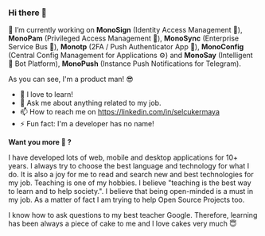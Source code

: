 ### Hi there 👋

🔭 I’m currently working on **MonoSign** (Identity Access Management 🔐), **MonoPam** (Privileged Access Management 👮‍), **MonoSync** (Enterprise Service Bus 📑), **Monotp** (2FA / Push Authenticator App 🔴), **MonoConfig** (Central Config Management for Applications ⚙️) and **MonoSay** (Intelligent 🤖 Bot Platform), **MonoPush** (Instance Push Notifications for Telegram). 

As you can see, I'm a product man! 😎

- 🌱 I love to learn!
- 💬 Ask me about anything related to my job.
- 📫 How to reach me on https://linkedin.com/in/selcukermaya
- ⚡ Fun fact: I'm a developer has no name!

**Want you more 😬 ?**

I have developed lots of web, mobile and desktop applications for 10+ years. I always try to choose the best language and technology for what I do. It is also a joy for me to read and search new and best technologies for my job. Teaching is one of my hobbies. I believe "teaching is the best way to learn and to help society.". I believe that being open-minded is a must in my job. As a matter of fact I am trying to help Open Source Projects too.

I know how to ask questions to my best teacher Google. Therefore, learning has been always a piece of cake to me and I love cakes very much 😇
